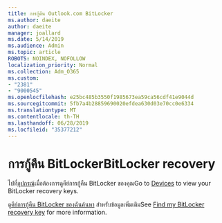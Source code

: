 ```yaml
---
title: การกู้คืน Outlook.com BitLocker
ms.author: daeite
author: daeite
manager: joallard
ms.date: 5/14/2019
ms.audience: Admin
ms.topic: article
ROBOTS: NOINDEX, NOFOLLOW
localization_priority: Normal
ms.collection: Adm_O365
ms.custom:
- "2381"
- "9000545"
ms.openlocfilehash: e25bc485b3550f1985673ea59ca56cdf41e9044d
ms.sourcegitcommit: 5fb7a4b28859690020efdea630d03e70cc0e6334
ms.translationtype: MT
ms.contentlocale: th-TH
ms.lasthandoff: 06/28/2019
ms.locfileid: "35377212"
---
```

# <a name="bitlocker-recovery"></a><span data-ttu-id="797d1-102">การกู้คืน BitLocker</span><span class="sxs-lookup"><span data-stu-id="797d1-102">BitLocker recovery</span></span>

<span data-ttu-id="797d1-103">ไปที่[อุปกรณ์](https://account.microsoft.com/devices/recoverykey)เมื่อต้องการดูคีย์การกู้คืน BitLocker ของคุณ</span><span class="sxs-lookup"><span data-stu-id="797d1-103">Go to [Devices](https://account.microsoft.com/devices/recoverykey) to view your BitLocker recovery keys.</span></span>

<span data-ttu-id="797d1-104">ดู[คีย์การกู้คืน BitLocker ของฉันค้นหา](https://support.microsoft.com/help/4026181) สำหรับข้อมูลเพิ่มเติม</span><span class="sxs-lookup"><span data-stu-id="797d1-104">See [Find my BitLocker recovery key](https://support.microsoft.com/help/4026181) for more information.</span></span>